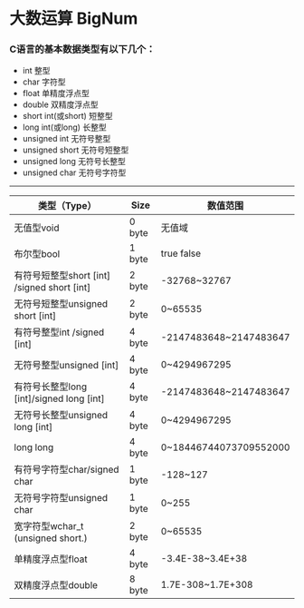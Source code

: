 # 大数运算 BigNum

### C语言的基本数据类型有以下几个：
- int 整型
- char 字符型
- float 单精度浮点型
- double 双精度浮点型
- short int(或short) 短整型
- long int(或long) 长整型
- unsigned int 无符号整型
- unsigned short 无符号短整型
- unsigned long 无符号长整型
- unsigned char 无符号字符型
-----
|类型（Type）|Size|数值范围|
|----|----|----|
|无值型void|0 byte|无值域|
|布尔型bool|1 byte|true   false|
|有符号短整型short [int] /signed short [int]|2 byte|-32768~32767|
|无符号短整型unsigned short [int] |2 byte|0~65535|
|有符号整型int /signed [int]|4 byte|-2147483648~2147483647|
|无符号整型unsigned [int]|4 byte|0~4294967295| 	
|有符号长整型long [int]/signed long [int]|4 byte|-2147483648~2147483647|	
|无符号长整型unsigned long [int]|4 byte|0~4294967295|
|long long|4 byte| 0~18446744073709552000|
|有符号字符型char/signed char|1 byte| -128~127|
|无符号字符型unsigned char| 1 byte|0~255|	
|宽字符型wchar_t (unsigned short.)|2 byte|0~65535| 	
|单精度浮点型float |4 byte| -3.4E-38~3.4E+38|	
|双精度浮点型double|8 byte|1.7E-308~1.7E+308|




